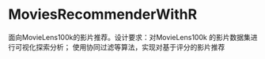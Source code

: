 # MoviesRecommenderWithR
面向MovieLens100k的影片推荐。设计要求：对MovieLens100k 的影片数据集进行可视化探索分析； 使用协同过滤等算法，实现对基于评分的影片推荐
